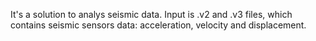 It's a solution to analys seismic data.
Input is .v2 and .v3 files, which contains seismic sensors data: acceleration, velocity and displacement. 
